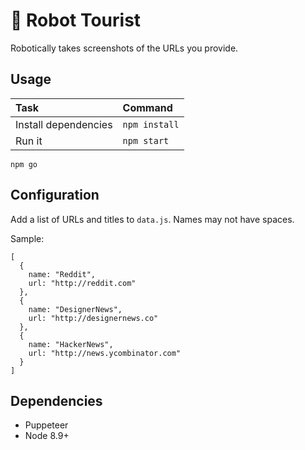 # 🤖 Robot Tourist

Robotically takes screenshots of the URLs you provide.

## Usage

| Task                 | Command       |
| :------------------- | :------------ |
| Install dependencies | `npm install` |
| Run it               | `npm start`   |

```
npm go
```

## Configuration

Add a list of URLs and titles to `data.js`. Names may not have spaces.

Sample:

```
[
  {
    name: "Reddit",
    url: "http://reddit.com"
  },
  {
    name: "DesignerNews",
    url: "http://designernews.co"
  },
  {
    name: "HackerNews",
    url: "http://news.ycombinator.com"
  }
]
```

## Dependencies

* Puppeteer
* Node 8.9+

